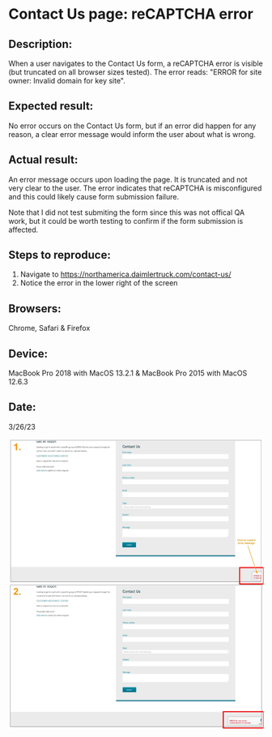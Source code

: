 # Contact Us page: reCAPTCHA error

## Description:
When a user navigates to the Contact Us form, a reCAPTCHA error is visible (but truncated on all browser sizes tested). The error reads: "ERROR for site owner: Invalid domain for key site".

## Expected result:
No error occurs on the Contact Us form, but if an error did happen for any reason, a clear error message would inform the user about what is wrong. 
## Actual result:
An error message occurs upon loading the page. It is truncated and not very clear to the user. The error indicates that reCAPTCHA is misconfigured and this could likely cause form submission failure. 

Note that I did not test submiting the form since this was not offical QA work, but it could be worth testing to confirm if the form submission is affected.  

## Steps to reproduce:
1. Navigate to https://northamerica.daimlertruck.com/contact-us/
2. Notice the error in the lower right of the screen

## Browsers: 
Chrome, Safari & Firefox
## Device: 
MacBook Pro 2018 with MacOS 13.2.1
& MacBook Pro 2015 with MacOS 12.6.3

## Date:
3/26/23

![Screenshot of the error](/bugReports/contactPageError.jpg)